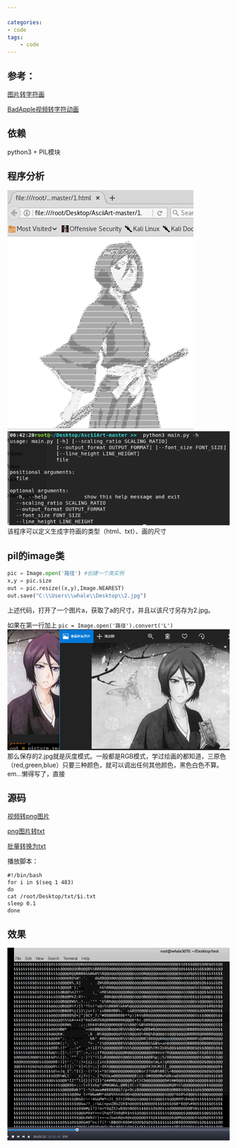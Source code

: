 ```yaml
---

categories:
- code
tags: 
    - code
---
```

## 参考：
[图片转字符画](https://www.jianshu.com/p/991cb07b3ad3)

[BadApple视频转字符动画](https://lizonghang.github.io/2016/08/06/BadApple%E8%A7%86%E9%A2%91%E8%BD%AC%E5%AD%97%E7%AC%A6%E5%8A%A8%E7%94%BB/)

## 依赖
python3 + PIL模块

## 程序分析
![0](https://raw.githubusercontent.com/Whale3070/Whale3070.github.io/master/images/1001/0.PNG)
![2](https://raw.githubusercontent.com/Whale3070/Whale3070.github.io/master/images/1001/2.PNG)
该程序可以定义生成字符画的类型（html、txt）、画的尺寸

## pil的image类
```python
pic = Image.open('路径') #创建一个类实例
x,y = pic.size
out = pic.resize((x,y),Image.NEAREST) 
out.save("C:\\Users\\whale\\Desktop\\2.jpg")
```
上述代码，打开了一个图片a，获取了a的尺寸，并且以该尺寸另存为2.jpg。

如果在第一行加上
`pic = Image.open('路径').convert('L')`
![11](https://raw.githubusercontent.com/Whale3070/Whale3070.github.io/master/images/1001/11.PNG)
那么保存的2.jpg就是灰度模式。一般都是RGB模式，学过绘画的都知道，三原色（red,green,blue）只要三种颜色，就可以调出任何其他颜色，黑色白色不算。
em...懒得写了，直接
## 源码
[视频转png图片](https://github.com/Whale3070/ctf-coding/blob/master/getImage.py)

[png图片转txt](https://github.com/Whale3070/ctf-coding/blob/master/convertTXT.py)

[批量转换为txt](https://github.com/Whale3070/ctf-coding/blob/master/all2txt.py)

播放脚本：
```
#!/bin/bash
for i in $(seq 1 483)  
do
cat /root/Desktop/txt/$i.txt
sleep 0.1
done
```
## 效果
![01](https://raw.githubusercontent.com/Whale3070/Whale3070.github.io/master/images/1001/01.PNG)


